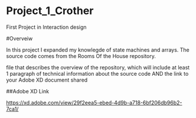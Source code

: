 # Project_1_Crother
 First Project in Interaction design 

#Overveiw

In this project I expanded my knowlegde of state machines and arrays.
The source code comes from the Rooms Of the House repository. 

 file that describes the overview of the repository, which will include at least 1 paragraph of technical information about the source code AND the link to your Adobe XD document shared 


##Adobe XD Link 

https://xd.adobe.com/view/29f2eea5-ebed-4d9b-a718-6bf206db96b2-7ca1/

